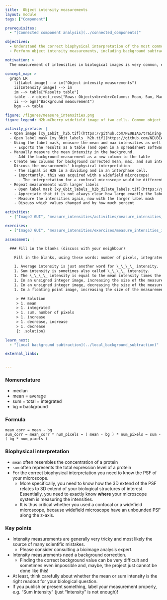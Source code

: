 ```yaml
---
title:  Object intensity measurements
layout: module
tags: ["Component"]

prerequisites:
  - "[Connected component analysis](../connected_components)"

objectives:
  - Understand the correct biophysical interpretation of the most common object intensity measurements
  - Perform object intensity measurements, including background subtraction

motivation: >
  The measurement of intensities in biological images is very common, e.g. to quantify expression levels of certain proteins by means of immuno-histochemistry. However, performing correct intensity measurements is very tricky and there are a lot of pitfalls. It is thus of utmost important to understand very well what one is doing. Without in-depth understanding the chance to publish wrong results based on intensity measurements is rather high.

concept_map: >
  graph LR
    li[Label image] --> im("Object intensity measurements")
    ii[Intensity image] --> im
    im --> table["Results table"]
    table --> object_rows["Rows: Objects<br><br>Columns: Mean, Sum, Max, ..., Background"]
    ii --> bgm("Background measurement")
    bgm --> table

figure: /figures/measure_intensities.png
figure_legend: H2b-mCherry widefield image of two cells. Common object intensity measurements, using a label mask and a manual background measurement.

activity_preface: |
  - Open image [xy_16bit__h2b.tif](https://github.com/NEUBIAS/training-resources/raw/master/image_data/xy_16bit__h2b.tif)
  - Open label mask [xy_8bit_labels__h2b.tif](https://github.com/NEUBIAS/training-resources/raw/master/image_data/xy_8bit_labels__h2b.tif)
  - Using the label mask, measure the mean and max intensities as well as the objects' pixel area.
    - Exports the results as a table (and open in a spreadsheet software)
  - Manually measure the mean intensity in the background.
    - Add the background measurement as a new column to the table
  - Create new columns for background corrected mean, max, and sum intensity.
  - Discuss the measurements' biophysical interpretation
    - The signal is H2B in a dividing and in an interphase cell.
    - Importantly, this was acquired with a widefield microscope!
      - The interpretation for a confocal microscope would be different!
  - Repeat measurements with larger labels
    - Open label mask [xy_8bit_labels__h2b_dilate_labels.tif](https://github.com/NEUBIAS/training-resources/raw/master/image_data/xy_8bit_labels__h2b_dilate_labels.tif)
    - Appreciate that it is not always clear how large exactly the label regions have to be
    - Measure the intensities again, now with the larger label mask
    - Discuss which values changed and by how much percent

activities:
  - ["ImageJ GUI", "measure_intensities/activities/measure_intensities_imagejgui.md", "markdown"]

exercises:
  - ["ImageJ GUI", "measure_intensities/exercises/measure_intensities_imagejgui.md"]

assessment: |

  ### Fill in the blanks (discuss with your neighbour)

    Fill in the blanks, using these words: number of pixels, integrated, mean, decrease, increase, increase, sum, decrease

    1. Average intensity is just another word for \_\_\_\_ intensity.
    1. Sum intensity is sometimes also called \_\_\_\_ intensity.
    1. The \_\_\_\_ intensity is equal to the mean intensity times the \_\_\_\_ in the measured region.
    1. In an unsigned integer image, increasing the size of the measurement region can only _____ the sum intensity.
    1. In an unsigned integer image, decreasing the size of the measurement region can \_\_\_\_ or \_\_\_\_ the mean intensity.
    1. In a floating point image, increasing the size of the measurement region could \_\_\_\_ the sum intensity.

     > ## Solution
     > 1. mean
     > 1. integrated
     > 1. sum, number of pixels
     > 1. increase
     > 1. decrease, increase
     > 1. decrease
     {: .solution}

learn_next:
  - "[Local background subtraction](../local_background_subtraction)"

external_links:


---
```

### Nomenclature

- median
- mean = average
- sum = total = integrated
- bg = background

### Formula

```
mean_corr = mean - bg
sum_corr = mean_corr * num_pixels = ( mean - bg ) * num_pixels = sum - ( bg * num_pixels )
```

### Biophysical interpretation

- `mean` often resembles the concentration of a protein
- `sum` often represents the total expression level of a protein
- For the correct biophysical interpretation you need to know the PSF of your microscope.
  - More specifically, you need to know how the 3D extend of the PSF relates to 3D extend of your biological structures of interest. Essentially, you need to exactly know __where__ your microscope system is measuring the intensities.
  - It is thus critical whether you used a confocal or a widefield microscope, because widefield microscope have an unbounded PSF along the z-axis.

### Key points

- Intensity measurements are generally very tricky and most likely the source of many scientific mistakes. 
  - Please consider consulting a bioimage analysis expert.
- Intensity measurements need a background correction. 
  - Finding the correct background value can be very difficult and sometimes even impossible and, maybe, the project just cannot be done like this!
- At least, think carefully about whether the mean or sum intensity is the right readout for your biological question.
- If you publish or present something, label your measurement properly, e.g. “Sum Intensity” (just “Intensity” is not enough)!
